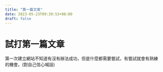 ```yaml
---
title: "第一篇文章"
date: 2023-05-23T09:39:53+08:00
draft: false
---
```


# 試打第一篇文章

第一次建立網站不知道有沒有辦法成功，但是什麼都需要嘗試，有嘗試就會有熟練的機會。(對自己信心喊話)

